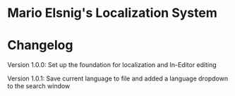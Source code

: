 # Mario Elsnig's Localization System

# Changelog
Version 1.0.0:
	Set up the foundation for localization and In-Editor editing

Version 1.0.1:
    Save current language to file and added a language dropdown to the search window